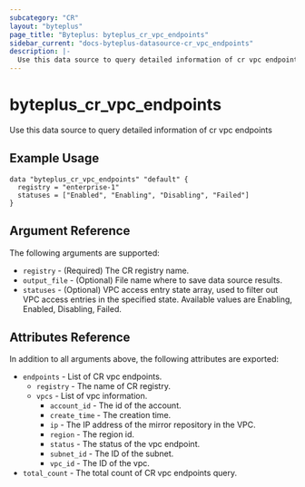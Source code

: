 ```yaml
---
subcategory: "CR"
layout: "byteplus"
page_title: "Byteplus: byteplus_cr_vpc_endpoints"
sidebar_current: "docs-byteplus-datasource-cr_vpc_endpoints"
description: |-
  Use this data source to query detailed information of cr vpc endpoints
---
```

# byteplus_cr_vpc_endpoints
Use this data source to query detailed information of cr vpc endpoints
## Example Usage
```hcl
data "byteplus_cr_vpc_endpoints" "default" {
  registry = "enterprise-1"
  statuses = ["Enabled", "Enabling", "Disabling", "Failed"]
}
```
## Argument Reference
The following arguments are supported:
* `registry` - (Required) The CR registry name.
* `output_file` - (Optional) File name where to save data source results.
* `statuses` - (Optional) VPC access entry state array, used to filter out VPC access entries in the specified state. Available values are Enabling, Enabled, Disabling, Failed.

## Attributes Reference
In addition to all arguments above, the following attributes are exported:
* `endpoints` - List of CR vpc endpoints.
    * `registry` - The name of CR registry.
    * `vpcs` - List of vpc information.
        * `account_id` - The id of the account.
        * `create_time` - The creation time.
        * `ip` - The IP address of the mirror repository in the VPC.
        * `region` - The region id.
        * `status` - The status of the vpc endpoint.
        * `subnet_id` - The ID of the subnet.
        * `vpc_id` - The ID of the vpc.
* `total_count` - The total count of CR vpc endpoints query.



